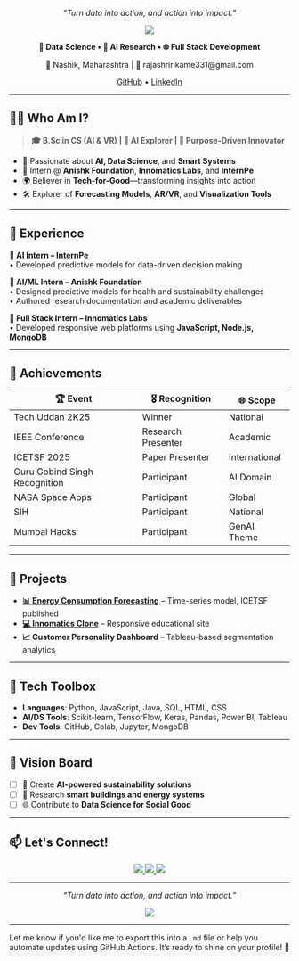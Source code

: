 

<p align="center"><i>“Turn data into action, and action into impact.”</i></p>




<!-- Header -->
<p align="center">
  <img src="https://capsule-render.vercel.app/api?type=waving&color=0:fc00ff,100:00dbde&height=150&section=header&text=Hi,%20I'm%20Rajashri%20Rikame%20👋&fontSize=40&fontColor=ffffff&animation=fadeIn&fontAlignY=35" />
</p>

<p align="center">
  <strong>🚀 Data Science • 🧠 AI Research • 🌐 Full Stack Development</strong>
</p>

<p align="center">
  📍 Nashik, Maharashtra | 📧 rajashririkame331@gmail.com  
</p>

<p align="center">
  <a href="https://github.com/SuperbRaj">GitHub</a> • 
  <a href="https://www.linkedin.com/in/rajashri-rikame/">LinkedIn</a>
</p>


---

## 👩‍💻 Who Am I?

> **🎓 B.Sc in CS (AI & VR) | 🔎 AI Explorer | 🌱 Purpose-Driven Innovator**

- 🧠 Passionate about **AI, Data Science**, and **Smart Systems**  
- 🔬 Intern @ **Anishk Foundation**, **Innomatics Labs**, and **InternPe**  
- 🌍 Believer in **Tech-for-Good**—transforming insights into action  
- 🛠️ Explorer of **Forecasting Models**, **AR/VR**, and **Visualization Tools**

---

## 💼 Experience

**🔹 AI Intern – InternPe**  
• Developed predictive models for data-driven decision making  

**🔹 AI/ML Intern – Anishk Foundation**  
• Designed predictive models for health and sustainability challenges  
• Authored research documentation and academic deliverables  

**🔹 Full Stack Intern – Innomatics Labs**  
• Developed responsive web platforms using **JavaScript, Node.js, MongoDB**

---

## 🏅 Achievements

| 🏆 Event | 🎖️ Recognition | 🌐 Scope |
|--------|------------------|----------|
| Tech Uddan 2K25 | Winner | National |
| IEEE Conference | Research Presenter | Academic |
| ICETSF 2025 | Paper Presenter | International |
| Guru Gobind Singh Recognition | Participant | AI Domain |
| NASA Space Apps | Participant | Global |
| SIH | Participant | National |
| Mumbai Hacks | Participant | GenAI Theme |

---

## 🔬 Projects

- **[📊 Energy Consumption Forecasting](https://github.com/SuperbRaj/Energy-Consumption_1.git)** – Time-series model, ICETSF published  
- **[💻 Innomatics Clone](https://github.com/SuperbRaj/InnomaticsClone.git)** – Responsive educational site  
- **📈 Customer Personality Dashboard** – Tableau-based segmentation analytics  

---

## 🔧 Tech Toolbox

- **Languages**: Python, JavaScript, Java, SQL, HTML, CSS  
- **AI/DS Tools**: Scikit-learn, TensorFlow, Keras, Pandas, Power BI, Tableau  
- **Dev Tools**: GitHub, Colab, Jupyter, MongoDB  

---

## 🎯 Vision Board

- [ ] 🤖 Create **AI-powered sustainability solutions**  
- [ ] 🌱 Research **smart buildings and energy systems**  
- [ ] 🌐 Contribute to **Data Science for Social Good**

---

## 📫 Let's Connect!

<p align="center">
  <a href="https://www.linkedin.com/in/rajashri-rikame/">
    <img src="https://img.shields.io/badge/LinkedIn-0A66C2?style=for-the-badge&logo=linkedin&logoColor=white"/>
  </a>
  <a href="mailto:rajashririkame331@gmail.com">
    <img src="https://img.shields.io/badge/Email-rajashririkame331@gmail.com-red?style=for-the-badge&logo=gmail&logoColor=white"/>
  </a>
  <a href="https://github.com/SuperbRaj">
    <img src="https://img.shields.io/badge/GitHub-SuperbRaj-171515?style=for-the-badge&logo=github&logoColor=white"/>
  </a>
</p>

---

<p align="center"><i>“Turn data into action, and action into impact.”</i></p>

<p align="center">
  <img src="https://capsule-render.vercel.app/api?type=waving&color=gradient&height=100&section=footer"/>
</p>

---

Let me know if you'd like me to export this into a `.md` file or help you automate updates using GitHub Actions. It’s ready to shine on your profile! 🌟
